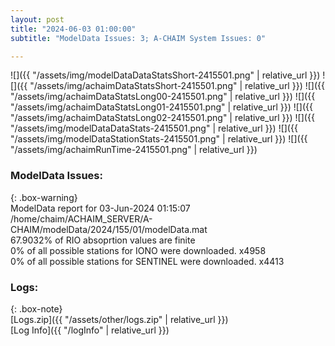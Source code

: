 ```yaml
---
layout: post
title: "2024-06-03 01:00:00"
subtitle: "ModelData Issues: 3; A-CHAIM System Issues: 0"

---
```


![]({{ "/assets/img/modelDataDataStatsShort-2415501.png" | relative_url }})
![]({{ "/assets/img/achaimDataStatsShort-2415501.png" | relative_url }})
![]({{ "/assets/img/achaimDataStatsLong00-2415501.png" | relative_url }})
![]({{ "/assets/img/achaimDataStatsLong01-2415501.png" | relative_url }})
![]({{ "/assets/img/achaimDataStatsLong02-2415501.png" | relative_url }})
![]({{ "/assets/img/modelDataDataStats-2415501.png" | relative_url }})
![]({{ "/assets/img/modelDataStationStats-2415501.png" | relative_url }})
![]({{ "/assets/img/achaimRunTime-2415501.png" | relative_url }})


### ModelData Issues:  
  
{: .box-warning}  
 ModelData report for 03-Jun-2024 01:15:07   
 /home/chaim/ACHAIM_SERVER/A-CHAIM/modelData/2024/155/01/modelData.mat   
 67.9032% of RIO absoprtion values are finite   
 0% of all possible stations for IONO were downloaded. x4958   
 0% of all possible stations for SENTINEL were downloaded. x4413   
  


### Logs:  
  
{: .box-note}  
[Logs.zip]({{ "/assets/other/logs.zip" | relative_url }})  
[Log Info]({{ "/logInfo" | relative_url }})  
